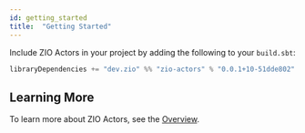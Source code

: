 ```yaml
---
id: getting_started
title:  "Getting Started"
---
```


Include ZIO Actors in your project by adding the following to your `build.sbt`:

```scala
libraryDependencies += "dev.zio" %% "zio-actors" % "0.0.1+10-51dde802"
```

## Learning More

To learn more about ZIO Actors, see the [Overview](overview.md).
